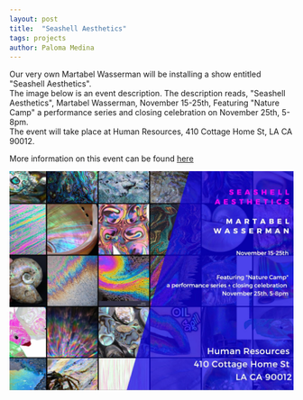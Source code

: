 ```yaml
---
layout: post
title:  "Seashell Aesthetics"
tags: projects
author: Paloma Medina
---
```


Our very own Martabel Wasserman will be installing a show entitled "Seashell Aesthetics".  
The image below is an event description. The description reads, "Seashell Aesthetics", Martabel Wasserman, November 15-25th, Featuring "Nature Camp" a performance series and closing celebration on November 25th, 5-8pm.  
The event will take place at Human Resources, 410 Cottage Home St, LA CA 90012.  
  
More information on this event can be found [here](http://humanresourcesla.com/event/martabel-wasserman-seashell-aesthetics/)
  
![](/images/seashell-aesthetics.jpg)
